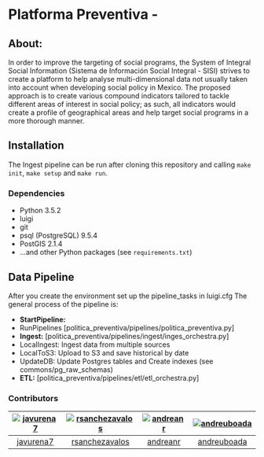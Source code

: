 # Platforma Preventiva - 

## About:
In order to improve the targeting of social programs, the System of Integral Social Information (Sistema de Información Social Integral - SISI) strives to create a platform to help analyse multi-dimensional data not usually taken into account when developing social policy in Mexico. The proposed approach is to create various compound indicators tailored to tackle different areas of interest in social policy; as such, all indicators would create a profile of geographical areas and help target social programs in a more thorough manner.


## Installation

The Ingest pipeline can be run after cloning this repository and
calling `make init`, `make setup` and `make run`. 

### Dependencies

* Python 3.5.2
* luigi
* git
* psql (PostgreSQL) 9.5.4
* PostGIS 2.1.4
* ...and other Python packages (see `requirements.txt`)

## Data Pipeline

After you create the environment set up the pipeline_tasks in luigi.cfg 
The general process of the pipeline is:

* **StartPipeline:**
* RunPipelines [politica_preventiva/pipelines/politica_preventiva.py]
* **Ingest:** [politica_preventiva/pipelines/ingest/inges_orchestra.py]
* LocalIngest: Ingest data from multiple sources 
* LocalToS3: Upload to S3 and save historical by date
* UpdateDB: Update Postgres tables and Create indexes (see commons/pg_raw_schemas)
* **ETL:** [politica_preventiva/pipelines/etl/etl_orchestra.py]

### Contributors

| [![javurena7][ph-javurena7]][gh-javurena7] | [![rsanchezavalos][ph-rsanchez]][gh-rsanchez] | [![andreanr][ph-andreanr]][gh-andreanr]| [![andreuboada ][ph-andreuboada]][gh-andreuboada] |
|                 :--:                       |                     :--:                      |                     :--:               |                     :--:                          |              
|        [javurena7][gh-javurena7]           |         [rsanchezavalos][gh-rsanchez]         |          [andreanr][gh-andreanr]       |          [andreuboada][gh-andreuboada]            |      


[ph-javurena7]: https://avatars2.githubusercontent.com/u/14095871?v=3&s=180
[gh-javurena7]: https://github.com/javurena7

[ph-andreanr]: https://avatars2.githubusercontent.com/u/5949086?v=3&s=180
[gh-andreanr]: https://github.com/andreanr

[ph-rsanchez]: https://avatars2.githubusercontent.com/u/10931011?v=3&s=180
[gh-rsanchez]: https://github.com/rsanchezavalos

[ph-andreuboada]: https://avatars2.githubusercontent.com/u/7883897?v=3&s=180
[gh-andreuboada]: https://github.com/andreuboada
